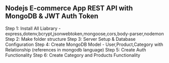 
## Nodejs E-commerce App REST API with MongoDB & JWT Auth Token

Step 1: Install All Liabrary - express,dotenv,bcrypt,jsonwebtoken,mongoose,cors,body-parser,nodemon
Step 2: Make folder structure
Step 3: Server Setup & Database Configuration
Step 4: Create MongoDB Model - User,Product,Category with Relationship (references in mongodb language)
Step 5: Create Auth Functionality
Step 6: Create Category and Products Functionality
